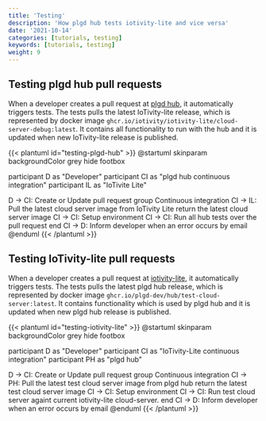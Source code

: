 ```yaml
---
title: 'Testing'
description: 'How plgd hub tests iotivity-lite and vice versa'
date: '2021-10-14'
categories: [tutorials, testing]
keywords: [tutorials, testing]
weight: 9
---
```



## Testing plgd hub pull requests

When a developer creates a pull request at [plgd hub](https://github.com/plgd-dev/hub), it automatically triggers tests. The tests pulls the latest IoTivity-lite release, which is represented by docker image `ghcr.io/iotivity/iotivity-lite/cloud-server-debug:latest`. It contains all functionality to run with the hub and it is updated when new IoTivity-lite release is published.

{{< plantuml id="testing-plgd-hub" >}}
@startuml
skinparam backgroundColor grey
hide footbox

participant D as "Developer"
participant CI as "plgd hub continuous integration"
participant IL as "IoTivite Lite"

D -> CI: Create or Update pull request
group Continuous integration
    CI -> IL: Pull the latest cloud server image from IoTivity Lite
    return the latest cloud server image
    CI -> CI: Setup environment
    CI -> CI: Run all hub tests over the pull request
end
CI -> D: Inform developer when an error occurs by email
@enduml
{{< /plantuml >}}

## Testing IoTivity-lite pull requests

When a developer creates a pull request at [iotivity-lite](https://github.com/iotivity/iotivity-lite), it automatically triggers tests. The tests pulls the latest plgd hub release, which is represented by docker image `ghcr.io/plgd-dev/hub/test-cloud-server:latest`. It contains functionality which is used by plgd hub and it is updated when new plgd hub release is published.

{{< plantuml id="testing-iotivity-lite" >}}
@startuml
skinparam backgroundColor grey
hide footbox

participant D as "Developer"
participant CI as "IoTivity-Lite continuous integration"
participant PH as "plgd hub"

D -> CI: Create or Update pull request
group Continuous integration
    CI -> PH: Pull the latest test cloud server image from plgd hub
    return the latest test cloud server image
    CI -> CI: Setup environment
    CI -> CI: Run test cloud server againt current iotivity-lite cloud-server.
end
CI -> D: Inform developer when an error occurs by email
@enduml
{{< /plantuml >}}